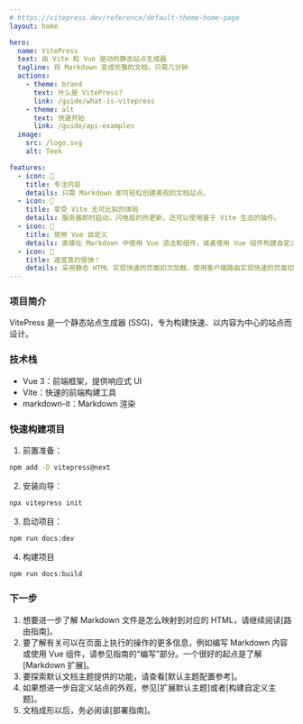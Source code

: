 ```yaml
---
# https://vitepress.dev/reference/default-theme-home-page
layout: home

hero:
  name: VitePress
  text: 由 Vite 和 Vue 驱动的静态站点生成器
  tagline: 将 Markdown 变成优雅的文档，只需几分钟
  actions:
    - theme: brand
      text: 什么是 VitePress?
      link: /guide/what-is-vitepress
    - theme: alt
      text: 快速开始
      link: /guide/api-examples
  image:
    src: /logo.svg
    alt: Teek

features:
  - icon: 📝
    title: 专注内容
    details: 只需 Markdown 即可轻松创建美观的文档站点。
  - icon: 🔄
    title: 享受 Vite 无可比拟的体验
    details: 服务器即时启动，闪电般的热更新，还可以使用基于 Vite 生态的插件。
  - icon: 🎼
    title: 使用 Vue 自定义
    details: 直接在 Markdown 中使用 Vue 语法和组件，或者使用 Vue 组件构建自定义主题。
  - icon: 🚀
    title: 速度真的很快！
    details: 采用静态 HTML 实现快速的页面初次加载，使用客户端路由实现快速的页面切换导航。
---
```


### 项目简介

VitePress 是一个静态站点生成器 (SSG)，专为构建快速、以内容为中心的站点而设计。


### 技术栈

* Vue 3：前端框架，提供响应式 UI
* Vite：快速的前端构建工具
* markdown-it：Markdown 渲染

### 快速构建项目

1. 前置准备：
```bash
npm add -D vitepress@next
```

2. 安装向导：
```bash
npx vitepress init
```

3. 启动项目：
```bash
npm run docs:dev
```

4. 构建项目
```bash
npm run docs:build
```

### 下一步
1. 想要进一步了解 Markdown 文件是怎么映射到对应的 HTML，请继续阅读[路由指南]。
2. 要了解有关可以在页面上执行的操作的更多信息，例如编写 Markdown 内容或使用 Vue 组件，请参见指南的“编写”部分。一个很好的起点是了解 [Markdown 扩展]。
3. 要探索默认文档主题提供的功能，请查看[默认主题配置参考]。
4. 如果想进一步自定义站点的外观，参见[扩展默认主题]或者[构建自定义主题]。
5. 文档成形以后，务必阅读[部署指南]。